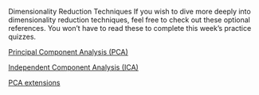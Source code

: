 Dimensionality Reduction Techniques
If you wish to dive more deeply into dimensionality reduction techniques, feel free to check out these optional references. You won’t have to read these to complete this week’s practice quizzes.

[Principal Component Analysis (PCA)](https://arxiv.org/pdf/1404.1100.pdf)

[Independent Component Analysis (ICA)](https://arxiv.org/pdf/1404.2986.pdf)

[PCA extensions](http://alexhwilliams.info/itsneuronalblog/2016/03/27/pca/)
